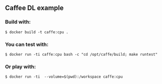 ## Caffee DL example

### Build with:

```
$ docker build -t caffe:cpu .
```

### You can test with:

```
$ docker run -ti caffe:cpu bash -c "cd /opt/caffe/build; make runtest"
```

### Or play with:

```
$ docker run -ti  --volume=$(pwd):/workspace caffe:cpu
```
